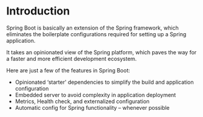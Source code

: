 
# Introduction 

Spring Boot is basically an extension of the Spring framework, which eliminates the boilerplate configurations required for setting up a Spring application.

It takes an opinionated view of the Spring platform, which paves the way for a faster and more efficient development ecosystem.

Here are just a few of the features in Spring Boot:
* Opinionated ‘starter' dependencies to simplify the build and application configuration
* Embedded server to avoid complexity in application deployment
* Metrics, Health check, and externalized configuration
* Automatic config for Spring functionality – whenever possible

